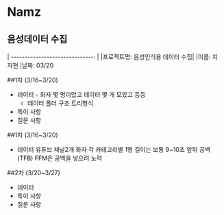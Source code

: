 # Namz
음성데이터 수집
--------------
| ------------------------------: |
|프로젝트명: 음성인식용 데이터 수집|
|이름: 지자현
|날짜: 03/20
                                                                                                    
##1차 (3/16~3/20)
- 데이터	- 화자 몇 명이었고 데이터 몇 개 모았고 등등
	- 데이터 폴더 구조 트리형식
- 특이 사항
- 질문 사항

##1차 (3/16~3/20)
- 데이터
유튜브
채널2개
화자 각 카테고리별 1명
길이는 보통 9~10초 앞뒤 공백(TFB) FFM은 공백을 넣으려 노력

##2차 (3/20~3/27)
- 데이터
- 특이 사항
- 질문 사항
